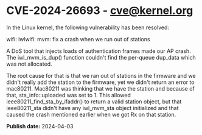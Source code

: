 # CVE-2024-26693 - cve@kernel.org

In the Linux kernel, the following vulnerability has been resolved:

wifi: iwlwifi: mvm: fix a crash when we run out of stations

A DoS tool that injects loads of authentication frames made our AP
crash. The iwl_mvm_is_dup() function couldn't find the per-queue
dup_data which was not allocated.

The root cause for that is that we ran out of stations in the firmware
and we didn't really add the station to the firmware, yet we didn't
return an error to mac80211.
Mac80211 was thinking that we have the station and because of that,
sta_info::uploaded was set to 1. This allowed
ieee80211_find_sta_by_ifaddr() to return a valid station object, but
that ieee80211_sta didn't have any iwl_mvm_sta object initialized and
that caused the crash mentioned earlier when we got Rx on that station.

**Publish date:** 2024-04-03
